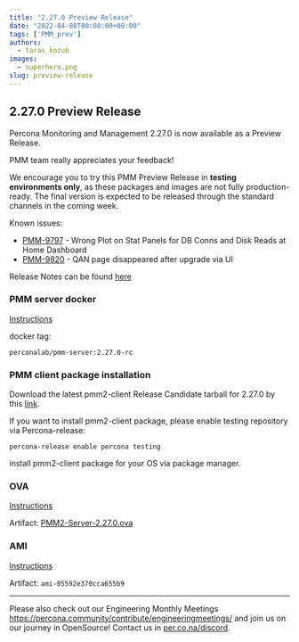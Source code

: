 ```yaml
---
title: "2.27.0 Preview Release"
date: "2022-04-08T00:00:00+00:00"
tags: ['PMM_prev']
authors:
  - taras_kozub
images:
  - superhero.png
slug: preview-release
---
```


## 2.27.0 Preview Release

Percona Monitoring and Management 2.27.0 is now available as a Preview Release.

PMM team really appreciates your feedback!

We encourage you to try this PMM Preview Release in **testing environments only**, as these packages and images are not fully production-ready. The final version is expected to be released through the standard channels in the coming week.

Known issues:
- [PMM-9797](https://jira.percona.com/browse/PMM-9797) - Wrong Plot on Stat Panels for DB Conns and Disk Reads at Home Dashboard
- [PMM-9820](https://jira.percona.com/browse/PMM-9820) - QAN page disappeared after upgrade via UI

Release Notes can be found [here](https://pmm-doc-release-pr-726.onrender.com/release-notes/2.27.0.html)

### PMM server docker

[Instructions](https://www.percona.com/doc/percona-monitoring-and-management/2.x/setting-up/server/docker.html)

docker tag:

`perconalab/pmm-server:2.27.0-rc`

### PMM client package installation

Download the latest pmm2-client Release Candidate tarball for 2.27.0 by this [link](https://s3.us-east-2.amazonaws.com/pmm-build-cache/PR-BUILDS/pmm2-client/pmm2-client-latest-3622.tar.gz).


If you want to install pmm2-client package, please enable testing repository via Percona-release: 
```
percona-release enable percona testing
```

install pmm2-client package for your OS via package manager.

### OVA 

[Instructions](https://www.percona.com/doc/percona-monitoring-and-management/2.x/setting-up/server/virtual-appliance.html)

Artifact: [PMM2-Server-2.27.0.ova](http://percona-vm.s3.amazonaws.com/PMM2-Server-2.27.0.ova)

### AMI 

[Instructions](https://www.percona.com/doc/percona-monitoring-and-management/2.x/setting-up/server/aws.html)

Artifact: `ami-05592e370cca655b9`

---

Please also check out our Engineering Monthly Meetings https://percona.community/contribute/engineeringmeetings/ and join us on our journey in OpenSource! Contact us in [per.co.na/discord](https://per.co.na/discord).

